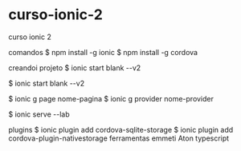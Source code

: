 # curso-ionic-2
curso ionic 2

comandos
$ npm install -g ionic
$ npm install -g cordova

creandoi projeto
$ ionic start blank --v2

$ ionic start blank --v2

$ ionic g page nome-pagina
$ ionic g provider nome-provider

$ ionic serve --lab

plugins
$ ionic plugin add cordova-sqlite-storage
$ ionic plugin add cordova-plugin-nativestorage
ferramentas
emmeti
Aton typescript
